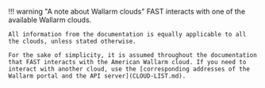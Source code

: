 !!! warning "A note about Wallarm clouds"
    FAST interacts with one of the available Wallarm clouds.
    
    All information from the documentation is equally applicable to all the clouds, unless stated otherwise.
    
    For the sake of simplicity, it is assumed throughout the documentation that FAST interacts with the American Wallarm cloud. If you need to interact with another cloud, use the [corresponding addresses of the Wallarm portal and the API server](CLOUD-LIST.md).